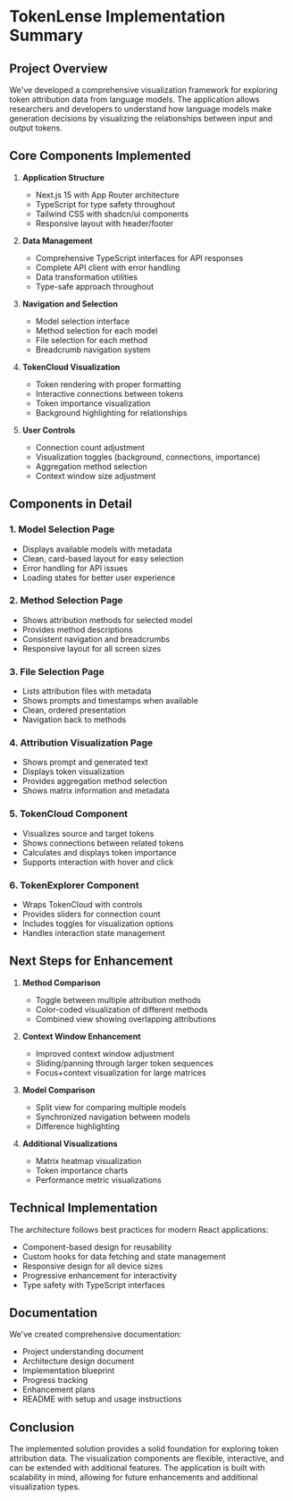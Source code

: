 # TokenLense Implementation Summary

## Project Overview

We've developed a comprehensive visualization framework for exploring token attribution data from language models. The application allows researchers and developers to understand how language models make generation decisions by visualizing the relationships between input and output tokens.

## Core Components Implemented

1. **Application Structure**
   - Next.js 15 with App Router architecture
   - TypeScript for type safety throughout
   - Tailwind CSS with shadcn/ui components
   - Responsive layout with header/footer

2. **Data Management**
   - Comprehensive TypeScript interfaces for API responses
   - Complete API client with error handling
   - Data transformation utilities
   - Type-safe approach throughout

3. **Navigation and Selection**
   - Model selection interface
   - Method selection for each model
   - File selection for each method
   - Breadcrumb navigation system

4. **TokenCloud Visualization**
   - Token rendering with proper formatting
   - Interactive connections between tokens
   - Token importance visualization
   - Background highlighting for relationships

5. **User Controls**
   - Connection count adjustment
   - Visualization toggles (background, connections, importance)
   - Aggregation method selection
   - Context window size adjustment

## Components in Detail

### 1. Model Selection Page
- Displays available models with metadata
- Clean, card-based layout for easy selection
- Error handling for API issues
- Loading states for better user experience

### 2. Method Selection Page
- Shows attribution methods for selected model
- Provides method descriptions
- Consistent navigation and breadcrumbs
- Responsive layout for all screen sizes

### 3. File Selection Page
- Lists attribution files with metadata
- Shows prompts and timestamps when available
- Clean, ordered presentation
- Navigation back to methods

### 4. Attribution Visualization Page
- Shows prompt and generated text
- Displays token visualization
- Provides aggregation method selection
- Shows matrix information and metadata

### 5. TokenCloud Component
- Visualizes source and target tokens
- Shows connections between related tokens
- Calculates and displays token importance
- Supports interaction with hover and click

### 6. TokenExplorer Component
- Wraps TokenCloud with controls
- Provides sliders for connection count
- Includes toggles for visualization options
- Handles interaction state management

## Next Steps for Enhancement

1. **Method Comparison**
   - Toggle between multiple attribution methods
   - Color-coded visualization of different methods
   - Combined view showing overlapping attributions

2. **Context Window Enhancement**
   - Improved context window adjustment
   - Sliding/panning through larger token sequences
   - Focus+context visualization for large matrices

3. **Model Comparison**
   - Split view for comparing multiple models
   - Synchronized navigation between models
   - Difference highlighting

4. **Additional Visualizations**
   - Matrix heatmap visualization
   - Token importance charts
   - Performance metric visualizations

## Technical Implementation

The architecture follows best practices for modern React applications:
- Component-based design for reusability
- Custom hooks for data fetching and state management
- Responsive design for all device sizes
- Progressive enhancement for interactivity
- Type safety with TypeScript interfaces

## Documentation

We've created comprehensive documentation:
- Project understanding document
- Architecture design document
- Implementation blueprint
- Progress tracking
- Enhancement plans
- README with setup and usage instructions

## Conclusion

The implemented solution provides a solid foundation for exploring token attribution data. The visualization components are flexible, interactive, and can be extended with additional features. The application is built with scalability in mind, allowing for future enhancements and additional visualization types.